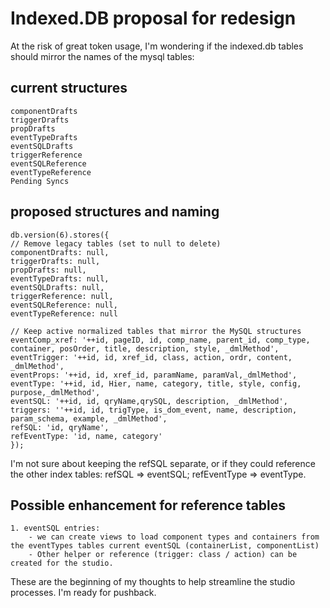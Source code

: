 # Indexed.DB proposal for redesign
At the risk of great token usage, I'm wondering if the indexed.db tables should mirror the names of the mysql tables:
## current structures
    componentDrafts
    triggerDrafts
    propDrafts
    eventTypeDrafts
    eventSQLDrafts
    triggerReference
    eventSQLReference
    eventTypeReference
    Pending Syncs

## proposed structures and naming

    db.version(6).stores({
    // Remove legacy tables (set to null to delete)
    componentDrafts: null,
    triggerDrafts: null,
    propDrafts: null,
    eventTypeDrafts: null,
    eventSQLDrafts: null,
    triggerReference: null,
    eventSQLReference: null,
    eventTypeReference: null

    // Keep active normalized tables that mirror the MySQL structures
    eventComp_xref: '++id, pageID, id, comp_name, parent_id, comp_type, container, posOrder, title, description, style, _dmlMethod',
    eventTrigger: '++id, id, xref_id, class, action, ordr, content, _dmlMethod',
    eventProps: '++id, id, xref_id, paramName, paramVal,_dmlMethod',
    eventType: '++id, id, Hier, name, category, title, style, config, purpose,_dmlMethod',
    eventSQL: '++id, id, qryName,qrySQL, description, _dmlMethod',
    triggers: ''++id, id, trigType, is_dom_event, name, description, param_schema, example, _dmlMethod',
    refSQL: 'id, qryName',
    refEventType: 'id, name, category'
    });

I'm not sure about keeping the refSQL separate, or if they could reference the other index tables:  refSQL => eventSQL; refEventType => eventType.

## Possible enhancement for reference tables
    1. eventSQL entries:
        - we can create views to load component types and containers from the eventTypes tables current eventSQL (containerList, componentList)
        - Other helper or reference (trigger: class / action) can be created for the studio.  

These are the beginning of my thoughts to help streamline the studio processes.  I'm ready for pushback.  